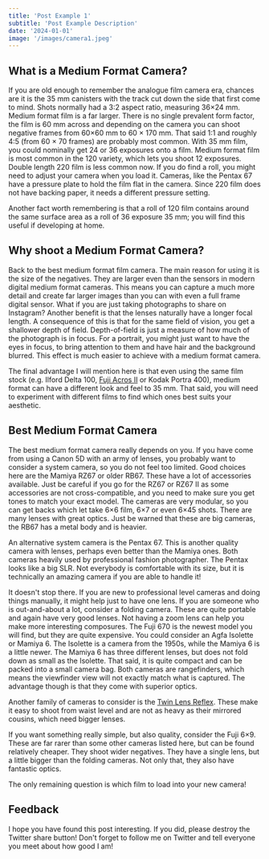 ```yaml
---
title: 'Post Example 1'
subtitle: 'Post Example Description'
date: '2024-01-01'
image: '/images/camera1.jpeg'
---
```


## What is a Medium Format Camera?

If you are old enough to remember the analogue film camera era, chances are it is the 35&nbsp;mm canisters with the track cut down the side that first come to mind. Shots normally had a 3:2 aspect ratio, measuring 36&times;24&nbsp;mm. Medium format film is a far larger. There is no single prevalent form factor, the film is 60 mm across and depending on the camera you can shoot negative frames from 60&times;60 mm to 60 &times; 170&nbsp;mm. That said 1:1 and roughly 4:5 (from 60 &times; 70 frames) are probably most common. With 35 mm film, you could nominally get 24 or 36 exposures onto a film. Medium format film is most common in the 120 variety, which lets you shoot 12 exposures. Double length 220 film is less common now. If you do find a roll, you might need to adjust your camera when you load it. Cameras, like the Pentax 67 have a pressure plate to hold the film flat in the camera. Since 220 film does not have backing paper, it needs a different pressure setting.

Another fact worth remembering is that a roll of 120 film contains around the same surface area as a roll of 36 exposure 35&nbsp;mm; you will find this useful if developing at home.

## Why shoot a Medium Format Camera?

Back to the best medium format film camera. The main reason for using it is the size of the negatives. They are larger even than the sensors in modern digital medium format cameras. This means you can capture a much more detail and create far larger images than you can with even a full frame digital sensor. What if you are just taking photographs to share on Instagram? Another benefit is that the lenses naturally have a longer focal length. A consequence of this is that for the same field of vision, you get a shallower depth of field. Depth-of-field is just a measure of how much of the photograph is in focus. For a portrait, you might just want to have the eyes in focus, to bring attention to them and have hair and the background blurred. This effect is much easier to achieve with a medium format camera.

The final advantage I will mention here is that even using the same film stock (e.g. Ilford Delta 100, [Fuji Acros II](https://parallaxphotographic.coop/fuji-acros-100-ii-film-review/) or Kodak Portra 400), medium format can have a different look and feel to 35 mm. That said, you will need to experiment with different films to find which ones best suits your aesthetic.

## Best Medium Format Camera

The best medium format camera really depends on you. If you have come from using a Canon 5D with an army of lenses, you probably want to consider a system camera, so you do not feel too limited. Good choices here are the Mamiya RZ67 or older RB67. These have a lot of accessories available. Just be careful if you go for the RZ67 or RZ67 II as some accessories are not cross-compatible, and you need to make sure you get tones to match your exact model. The cameras are very modular, so you can get backs which let take 6&times;6 film, 6&times;7 or even 6&times;45 shots. There are many lenses with great optics. Just be warned that these are big cameras, the RB67 has a metal body and is heavier.

An alternative system camera is the Pentax 67. This is another quality camera with lenses, perhaps even better than the Mamiya ones. Both cameras heavily used by professional fashion photographer. The Pentax looks like a big SLR. Not everybody is comfortable with its size, but it is technically an amazing camera if you are able to handle it!

It doesn't stop there. If you are new to professional level cameras and doing things manually, it might help just to have one lens. If you are someone who is out-and-about a lot, consider a folding camera. These are quite portable and again have very good lenses. Not having a zoom lens can help you make more interesting composures. The Fuji 670 is the newest model you will find, but they are quite expensive. You could consider an Agfa Isolette or Mamiya 6. The Isolette is a camera from the 1950s, while the Mamiya 6 is a little newer. The Mamiya 6 has three different lenses, but does not fold down as small as the Isolette. That said, it is quite compact and can be packed into a small camera bag. Both cameras are rangefinders, which means the viewfinder view will not exactly match what is captured. The advantage though is that they come with superior optics.

Another family of cameras to consider is the [Twin Lens Reflex](/twin-lens-reflex-camera/)</Link>. These make it easy to shoot from waist level and are not as heavy as their mirrored cousins, which need bigger lenses.

If you want something really simple, but also quality, consider the Fuji 6&times;9. These are far rarer than some other cameras listed here, but can be found relatively cheaper. They shoot wider negatives. They have a single lens, but a little bigger than the folding cameras. Not only that, they also have fantastic optics.

The only remaining question is which film to load into your new camera!

## Feedback

I hope you have found this post interesting. If you did, please destroy the Twitter share button! Don't forget to follow me on Twitter and tell everyone you meet about how good I am!

